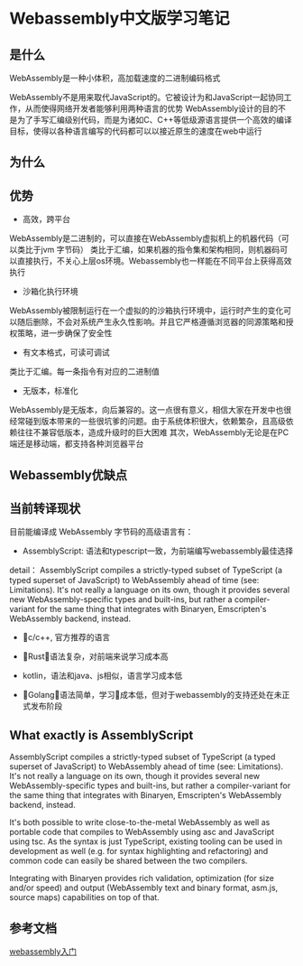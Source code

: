 # Webassembly中文版学习笔记

## 是什么

WebAssembly是一种小体积，高加载速度的二进制编码格式

WebAssembly不是用来取代JavaScript的。它被设计为和JavaScript一起协同工作，从而使得网络开发者能够利用两种语言的优势 
WebAssembly设计的目的不是为了手写汇编级别代码，而是为诸如C、C++等低级源语言提供一个高效的编译目标，使得以各种语言编写的代码都可以以接近原生的速度在web中运行

## 为什么

## 优势

- 高效，跨平台

WebAssembly是二进制的，可以直接在WebAssembly虚拟机上的机器代码（可以类比于jvm 字节码）
类比于汇编，如果机器的指令集和架构相同，则机器码可以直接执行，不关心上层os环境。Webassembly也一样能在不同平台上获得高效执行

- 沙箱化执行环境

WebAssembly被限制运行在一个虚拟的的沙箱执行环境中，运行时产生的变化可以随后删除，不会对系统产生永久性影响。并且它严格遵循浏览器的同源策略和授权策略，进一步确保了安全性

- 有文本格式，可读可调试

类比于汇编。每一条指令有对应的二进制值

- 无版本，标准化

WebAssembly是无版本，向后兼容的。这一点很有意义，相信大家在开发中也很经常碰到版本带来的一些很坑爹的问题。由于系统体积很大，依赖繁杂，且高级依赖往往不兼容低版本，造成升级时的巨大困难 
其次，WebAssembly无论是在PC端还是移动端，都支持各种浏览器平台

## Webassembly优缺点

## 当前转译现状

目前能编译成 WebAssembly 字节码的高级语言有：

- AssemblyScript: 语法和typescript一致，为前端编写webassembly最佳选择

detail：
AssemblyScript compiles a strictly-typed subset of TypeScript (a typed superset of JavaScript) to WebAssembly ahead of time (see: Limitations). It's not really a language on its own, though it provides several new WebAssembly-specific types and built-ins, but rather a compiler-variant for the same thing that integrates with Binaryen, Emscripten's WebAssembly backend, instead.

- c/c++, 官方推荐的语言

- Rust，语法复杂，对前端来说学习成本高

- kotlin，语法和java、js相似，语言学习成本低

- Golang，语法简单，学习成本低，但对于webassembly的支持还处在未正式发布阶段

## What exactly is AssemblyScript

AssemblyScript compiles a strictly-typed subset of TypeScript (a typed superset of JavaScript) to WebAssembly ahead of time (see: Limitations). It's not really a language on its own, though it provides several new WebAssembly-specific types and built-ins, but rather a compiler-variant for the same thing that integrates with Binaryen, Emscripten's WebAssembly backend, instead.

It's both possible to write close-to-the-metal WebAssembly as well as portable code that compiles to WebAssembly using asc and JavaScript using tsc. As the syntax is just TypeScript, existing tooling can be used in development as well (e.g. for syntax highlighting and refactoring) and common code can easily be shared between the two compilers.

Integrating with Binaryen provides rich validation, optimization (for size and/or speed) and output (WebAssembly text and binary format, asm.js, source maps) capabilities on top of that.

## 参考文档

[webassembly入门](https://blog.csdn.net/m549393829/article/details/81839822)